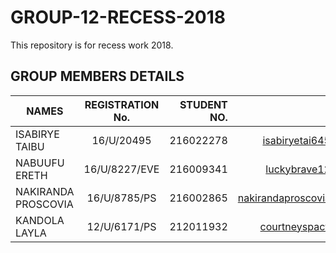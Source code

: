 # GROUP-12-RECESS-2018
This repository is for recess work 2018.
## GROUP MEMBERS DETAILS

| NAMES         | REGISTRATION No.| STUDENT NO.|EMAIL  |
| ------------- |:-------------:| -----:| -----:|
| ISABIRYE TAIBU | 16/U/20495 | 216022278|isabiryetai645@gmail.com |
|NABUUFU ERETH   | 16/U/8227/EVE|  216009341|luckybrave12@gmail.com|
| NAKIRANDA PROSCOVIA | 16/U/8785/PS| 216002865|nakirandaproscovia@gmail.com |
|KANDOLA LAYLA | 12/U/6171/PS|  212011932|courtneyspacy@gmail.com|

